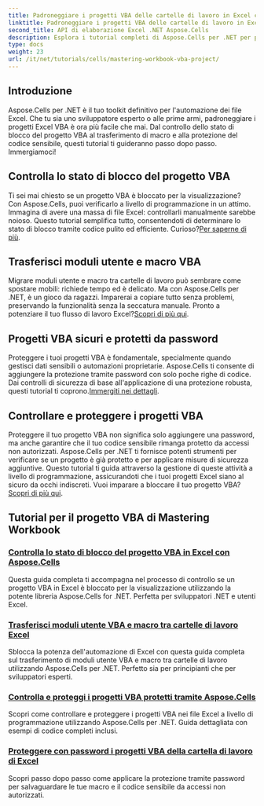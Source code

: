 ```yaml
---
title: Padroneggiare i progetti VBA delle cartelle di lavoro in Excel con Aspose.Cells
linktitle: Padroneggiare i progetti VBA delle cartelle di lavoro in Excel
second_title: API di elaborazione Excel .NET Aspose.Cells
description: Esplora i tutorial completi di Aspose.Cells per .NET per padroneggiare i controlli dello stato di blocco dei progetti VBA di Excel, i trasferimenti di moduli utente e la protezione dei progetti VBA.
type: docs
weight: 23
url: /it/net/tutorials/cells/mastering-workbook-vba-project/
---
```

## Introduzione

Aspose.Cells per .NET è il tuo toolkit definitivo per l'automazione dei file Excel. Che tu sia uno sviluppatore esperto o alle prime armi, padroneggiare i progetti Excel VBA è ora più facile che mai. Dal controllo dello stato di blocco del progetto VBA al trasferimento di macro e alla protezione del codice sensibile, questi tutorial ti guideranno passo dopo passo. Immergiamoci!

## Controlla lo stato di blocco del progetto VBA

Ti sei mai chiesto se un progetto VBA è bloccato per la visualizzazione? Con Aspose.Cells, puoi verificarlo a livello di programmazione in un attimo. Immagina di avere una massa di file Excel: controllarli manualmente sarebbe noioso. Questo tutorial semplifica tutto, consentendoti di determinare lo stato di blocco tramite codice pulito ed efficiente. Curioso?[Per saperne di più](./check-vba-project-lock-status/).

## Trasferisci moduli utente e macro VBA

 Migrare moduli utente e macro tra cartelle di lavoro può sembrare come spostare mobili: richiede tempo ed è delicato. Ma con Aspose.Cells per .NET, è un gioco da ragazzi. Imparerai a copiare tutto senza problemi, preservando la funzionalità senza la seccatura manuale. Pronto a potenziare il tuo flusso di lavoro Excel?[Scopri di più qui](./transfer-vba-user-form-and-macro/).

## Progetti VBA sicuri e protetti da password

 Proteggere i tuoi progetti VBA è fondamentale, specialmente quando gestisci dati sensibili o automazioni proprietarie. Aspose.Cells ti consente di aggiungere la protezione tramite password con solo poche righe di codice. Dai controlli di sicurezza di base all'applicazione di una protezione robusta, questi tutorial ti coprono.[Immergiti nei dettagli](./password-protect-vba-projects/).

## Controllare e proteggere i progetti VBA

 Proteggere il tuo progetto VBA non significa solo aggiungere una password, ma anche garantire che il tuo codice sensibile rimanga protetto da accessi non autorizzati. Aspose.Cells per .NET ti fornisce potenti strumenti per verificare se un progetto è già protetto e per applicare misure di sicurezza aggiuntive. Questo tutorial ti guida attraverso la gestione di queste attività a livello di programmazione, assicurandoti che i tuoi progetti Excel siano al sicuro da occhi indiscreti. Vuoi imparare a bloccare il tuo progetto VBA?[Scopri di più qui](./check-and-secure-vba-projects-is-protected/).

## Tutorial per il progetto VBA di Mastering Workbook
### [Controlla lo stato di blocco del progetto VBA in Excel con Aspose.Cells](./check-vba-project-lock-status/)
Questa guida completa ti accompagna nel processo di controllo se un progetto VBA in Excel è bloccato per la visualizzazione utilizzando la potente libreria Aspose.Cells for .NET. Perfetta per sviluppatori .NET e utenti Excel.
### [Trasferisci moduli utente VBA e macro tra cartelle di lavoro Excel](./transfer-vba-user-form-and-macro/)
Sblocca la potenza dell'automazione di Excel con questa guida completa sul trasferimento di moduli utente VBA e macro tra cartelle di lavoro utilizzando Aspose.Cells per .NET. Perfetto sia per principianti che per sviluppatori esperti.
### [Controlla e proteggi i progetti VBA protetti tramite Aspose.Cells](./check-and-secure-vba-projects-is-protected/)
Scopri come controllare e proteggere i progetti VBA nei file Excel a livello di programmazione utilizzando Aspose.Cells per .NET. Guida dettagliata con esempi di codice completi inclusi.
### [Proteggere con password i progetti VBA della cartella di lavoro di Excel](./password-protect-vba-projects/)
Scopri passo dopo passo come applicare la protezione tramite password per salvaguardare le tue macro e il codice sensibile da accessi non autorizzati.